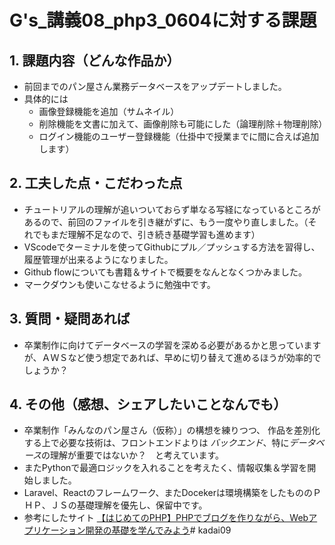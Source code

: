 # G's_講義08_php3_0604に対する課題

## 1. 課題内容（どんな作品か）
   - 前回までのパン屋さん業務データベースをアップデートしました。
   - 具体的には
     - 画像登録機能を追加（サムネイル）
     - 削除機能を文書に加えて、画像削除も可能にした（論理削除＋物理削除）
     - ログイン機能のユーザー登録機能（仕掛中で授業までに間に合えば追加します）

## 2. 工夫した点・こだわった点
- チュートリアルの理解が追いついておらず単なる写経になっているところがあるので、前回のファイルを引き継がずに、もう一度やり直しました。（それでもまだ理解不足なので、引き続き基礎学習も進めます）
- VScodeでターミナルを使ってGithubにプル／プッシュする方法を習得し、履歴管理が出来るようになりました。
- Github flowについても書籍＆サイトで概要をなんとなくつかみました。
- マークダウンも使いこなせるように勉強中です。

## 3. 質問・疑問あれば
- 卒業制作に向けてデータベースの学習を深める必要があるかと思っていますが、ＡＷＳなど使う想定であれば、早めに切り替えて進めるほうが効率的でしょうか？

## 4. その他（感想、シェアしたいことなんでも）
- 卒業制作「みんなのパン屋さん（仮称）」の構想を練りつつ、 作品を差別化する上で必要な技術は、フロントエンドよりは *バックエンド*、特に*データベース*の理解が重要ではないか？　と考えています。
- またPythonで最適ロジックを入れることを考えたく、情報収集＆学習を開始しました。
- Laravel、Reactのフレームワーク、またDocekerは環境構築をしたもののＰＨＰ、ＪＳの基礎理解を優先し、保留中です。
- 参考にしたサイト
[【はじめてのPHP】PHPでブログを作りながら、Webアプリケーション開発の基礎を学んでみよう](https://www.techpit.jp/courses/184/)# kadai09
